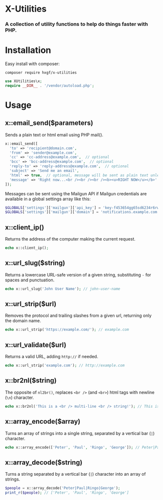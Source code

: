 # X-Utilities

### A collection of utility functions to help do things faster with PHP.


# Installation
Easy install with composer:
```
composer require hxgf/x-utilities
```
```php
use XUtilities\x;
require __DIR__ . '/vendor/autoload.php';
```



# Usage

## x::email_send($parameters)
Sends a plain text or html email using PHP mail().
```php
x::email_send([
  'to' => 'recipient@domain.com',
  'from' => 'sender@example.com',
  'cc' => 'cc-address@example.com',  // optional
  'bcc' => 'bcc-address@example.com',  // optional
  'reply-to' => 'reply-address@example.com',  // optional
  'subject' => 'Send me an email',
  'html' => true,  // optional, message will be sent as plain text unless this is true
  'message' => 'Right now...<br /><br /><br /><b><u>RIGHT NOW</u></b>'
]);
```
Messages can be sent using the Mailgun API if Mailgun credentials are available in a global settings array like this:
```php
$GLOBALS['settings']['mailgun']['api_key'] = 'key-f453654gg65sd6234r6rw5df6544e';
$GLOBALS['settings']['mailgun']['domain'] = 'notifications.example.com';
```

## x::client_ip()
Returns the address of the computer making the current request.
```php
echo x::client_ip();
```

## x::url_slug($string)
Returns a lowercase URL-safe version of a given string, substituting `-` for spaces and punctuation.
```php
echo x::url_slug('John User Name'); // john-user-name
```

## x::url_strip($url)
Removes the protocol and trailing slashes from a given url, returning only the domain name.
```php
echo x::url_strip('https://example.com/'); // example.com
```

## x::url_validate($url)
Returns a valid URL, adding `http://` if needed.
```php
echo x::url_strip('example.com'); // http://example.com
```

## x::br2nl($string)
The opposite of `nl2br()`, replaces `<br />` (and `<br>`) html tags with newline (`\n`) character.
```php
echo x::br2nl('This is a <br /> multi-line <br /> string!'); // This is a \n multi-line \n string!
```

## x::array_encode($array)
Turns an array of strings into a single string, separated by a vertical bar (`|`) character.
```php
echo x::array_encode(['Peter', 'Paul', 'Ringo', 'George']); // Peter|Paul|Ringo|George
```

## x::array_decode($string)
Turns a string separated by a vertical bar (`|`) character into an array of strings.
```php
$people = x::array_decode('Peter|Paul|Ringo|George');
print_r($people); // ['Peter', 'Paul', 'Ringo', 'George']
```
